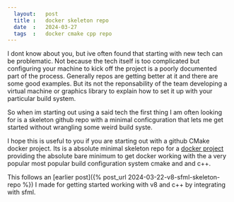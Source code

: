 ```yaml
---
  layout:   post
  title :   docker skeleton repo
  date  :   2024-03-27  
  tags  :   docker cmake cpp repo
---
```


I dont know about you, but ive often found that starting with new tech can be problematic. Not because the tech itself is too complicated but configuring your machine to kick off the project is a poorly documented part of the process. Generally repos are getting better at it and there are some good examples. But its not the reponsability of the team developing a virtual machine or graphics library to explain how to set it up with your particular build system.

So  when im starting out using a said tech the first thing I am often looking for is a skeleton github repo with a minimal conficguration that lets me get started without wrangling some weird build syste.

I hope this is useful to you if you are starting out with a github CMake docker project. Its is a absolute minimal skeleton repo for a [docker project](https://github.com/seanbutler/minimal_docker_cmake_cpp) providing the absolute bare minimum to get docker working with the a very popular most popular build configuration system cmake and and c++.


This follows an [earlier post]({% post_url 2024-03-22-v8-sfml-skeleton-repo %}) I made for getting started working with v8 and c++ by integrating with sfml. 